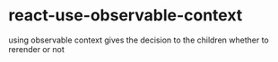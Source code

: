 # react-use-observable-context
using observable context gives the decision to the children whether to rerender or not 
